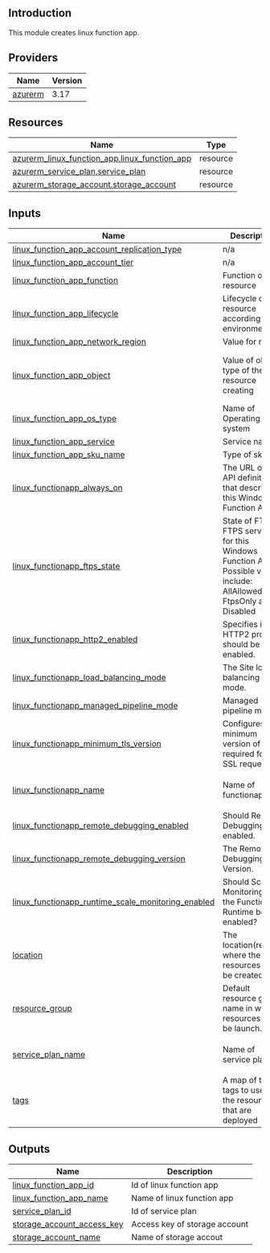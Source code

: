 <!-- BEGIN_TF_DOCS -->
## Introduction 
This module creates linux function app.

## Providers

| Name | Version |
|------|---------|
| <a name="provider_azurerm"></a> [azurerm](#provider\_azurerm) | 3.17 |

## Resources

| Name | Type |
|------|------|
| [azurerm_linux_function_app.linux_function_app](https://registry.terraform.io/providers/hashicorp/azurerm/latest/docs/resources/linux_function_app) | resource |
| [azurerm_service_plan.service_plan](https://registry.terraform.io/providers/hashicorp/azurerm/latest/docs/resources/service_plan) | resource |
| [azurerm_storage_account.storage_account](https://registry.terraform.io/providers/hashicorp/azurerm/latest/docs/resources/storage_account) | resource |

## Inputs

| Name | Description | Type | Default | Required |
|------|-------------|------|---------|:--------:|
| <a name="input_linux_function_app_account_replication_type"></a> [linux\_function\_app\_account\_replication\_type](#input\_linux\_function\_app\_account\_replication\_type) | n/a | `string` | `"LRS"` | no |
| <a name="input_linux_function_app_account_tier"></a> [linux\_function\_app\_account\_tier](#input\_linux\_function\_app\_account\_tier) | n/a | `string` | `"Standard"` | no |
| <a name="input_linux_function_app_function"></a> [linux\_function\_app\_function](#input\_linux\_function\_app\_function) | Function of the resource | `string` | `"wb"` | no |
| <a name="input_linux_function_app_lifecycle"></a> [linux\_function\_app\_lifecycle](#input\_linux\_function\_app\_lifecycle) | Lifecycle of resource according to environment | `string` | `"d"` | no |
| <a name="input_linux_function_app_network_region"></a> [linux\_function\_app\_network\_region](#input\_linux\_function\_app\_network\_region) | Value for region | `string` | `"sa1"` | no |
| <a name="input_linux_function_app_object"></a> [linux\_function\_app\_object](#input\_linux\_function\_app\_object) | Value of object type of the resource creating | `list(string)` | <pre>[<br>  "salinux",<br>  "lsp",<br>  "lfa"<br>]</pre> | no |
| <a name="input_linux_function_app_os_type"></a> [linux\_function\_app\_os\_type](#input\_linux\_function\_app\_os\_type) | Name of Operating system | `string` | `"Linux"` | no |
| <a name="input_linux_function_app_service"></a> [linux\_function\_app\_service](#input\_linux\_function\_app\_service) | Service name | `string` | `"ma"` | no |
| <a name="input_linux_function_app_sku_name"></a> [linux\_function\_app\_sku\_name](#input\_linux\_function\_app\_sku\_name) | Type of sku | `string` | `"Y1"` | no |
| <a name="input_linux_functionapp_always_on"></a> [linux\_functionapp\_always\_on](#input\_linux\_functionapp\_always\_on) | The URL of the API definition that describes this Windows Function App. | `bool` | `false` | no |
| <a name="input_linux_functionapp_ftps_state"></a> [linux\_functionapp\_ftps\_state](#input\_linux\_functionapp\_ftps\_state) | State of FTP / FTPS service for this Windows Function App. Possible values include: AllAllowed, FtpsOnly and Disabled | `string` | `"Disabled"` | no |
| <a name="input_linux_functionapp_http2_enabled"></a> [linux\_functionapp\_http2\_enabled](#input\_linux\_functionapp\_http2\_enabled) | Specifies if the HTTP2 protocol should be enabled. | `bool` | `false` | no |
| <a name="input_linux_functionapp_load_balancing_mode"></a> [linux\_functionapp\_load\_balancing\_mode](#input\_linux\_functionapp\_load\_balancing\_mode) | The Site load balancing mode. | `string` | `"LeastRequests"` | no |
| <a name="input_linux_functionapp_managed_pipeline_mode"></a> [linux\_functionapp\_managed\_pipeline\_mode](#input\_linux\_functionapp\_managed\_pipeline\_mode) | Managed pipeline mode. | `string` | `"Integrated"` | no |
| <a name="input_linux_functionapp_minimum_tls_version"></a> [linux\_functionapp\_minimum\_tls\_version](#input\_linux\_functionapp\_minimum\_tls\_version) | Configures the minimum version of TLS required for SSL requests. | `string` | `"1.2"` | no |
| <a name="input_linux_functionapp_name"></a> [linux\_functionapp\_name](#input\_linux\_functionapp\_name) | Name of functionapp | `list(string)` | <pre>[<br>  "linuxfunctionapp"<br>]</pre> | no |
| <a name="input_linux_functionapp_remote_debugging_enabled"></a> [linux\_functionapp\_remote\_debugging\_enabled](#input\_linux\_functionapp\_remote\_debugging\_enabled) | Should Remote Debugging be enabled. | `bool` | `true` | no |
| <a name="input_linux_functionapp_remote_debugging_version"></a> [linux\_functionapp\_remote\_debugging\_version](#input\_linux\_functionapp\_remote\_debugging\_version) | The Remote Debugging Version. | `string` | `"VS2019"` | no |
| <a name="input_linux_functionapp_runtime_scale_monitoring_enabled"></a> [linux\_functionapp\_runtime\_scale\_monitoring\_enabled](#input\_linux\_functionapp\_runtime\_scale\_monitoring\_enabled) | Should Scale Monitoring of the Functions Runtime be enabled? | `bool` | `false` | no |
| <a name="input_location"></a> [location](#input\_location) | The location(region) where the resources will be created | `string` | `"southeastasia"` | no |
| <a name="input_resource_group"></a> [resource\_group](#input\_resource\_group) | Default resource group name in which resources will be launch. | `string` | `"default_rg"` | no |
| <a name="input_service_plan_name"></a> [service\_plan\_name](#input\_service\_plan\_name) | Name of service plan | `list(string)` | <pre>[<br>  "linux_service_plan01"<br>]</pre> | no |
| <a name="input_tags"></a> [tags](#input\_tags) | A map of the tags to use for the resources that are deployed | `map(string)` | n/a | yes |

## Outputs

| Name | Description |
|------|-------------|
| <a name="output_linux_function_app_id"></a> [linux\_function\_app\_id](#output\_linux\_function\_app\_id) | Id of linux function app |
| <a name="output_linux_function_app_name"></a> [linux\_function\_app\_name](#output\_linux\_function\_app\_name) | Name of linux function app |
| <a name="output_service_plan_id"></a> [service\_plan\_id](#output\_service\_plan\_id) | Id of service plan |
| <a name="output_storage_account_access_key"></a> [storage\_account\_access\_key](#output\_storage\_account\_access\_key) | Access key of storage account |
| <a name="output_storage_account_name"></a> [storage\_account\_name](#output\_storage\_account\_name) | Name of storage accout |
<!-- END_TF_DOCS -->